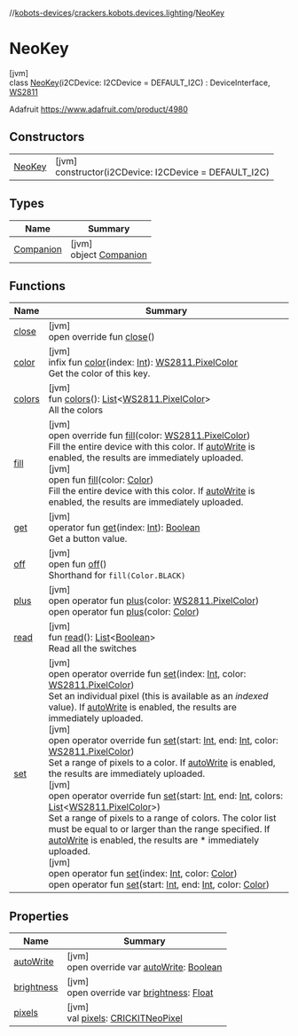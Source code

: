//[kobots-devices](../../../index.md)/[crackers.kobots.devices.lighting](../index.md)/[NeoKey](index.md)

# NeoKey

[jvm]\
class [NeoKey](index.md)(i2CDevice: I2CDevice = DEFAULT_I2C) : DeviceInterface, [WS2811](../-w-s2811/index.md)

Adafruit https://www.adafruit.com/product/4980

## Constructors

| | |
|---|---|
| [NeoKey](-neo-key.md) | [jvm]<br>constructor(i2CDevice: I2CDevice = DEFAULT_I2C) |

## Types

| Name | Summary |
|---|---|
| [Companion](-companion/index.md) | [jvm]<br>object [Companion](-companion/index.md) |

## Functions

| Name | Summary |
|---|---|
| [close](close.md) | [jvm]<br>open override fun [close](close.md)() |
| [color](color.md) | [jvm]<br>infix fun [color](color.md)(index: [Int](https://kotlinlang.org/api/latest/jvm/stdlib/kotlin/-int/index.html)): [WS2811.PixelColor](../-w-s2811/-pixel-color/index.md)<br>Get the color of this key. |
| [colors](colors.md) | [jvm]<br>fun [colors](colors.md)(): [List](https://kotlinlang.org/api/latest/jvm/stdlib/kotlin.collections/-list/index.html)&lt;[WS2811.PixelColor](../-w-s2811/-pixel-color/index.md)&gt;<br>All the colors |
| [fill](fill.md) | [jvm]<br>open override fun [fill](fill.md)(color: [WS2811.PixelColor](../-w-s2811/-pixel-color/index.md))<br>Fill the entire device with this color. If [autoWrite](auto-write.md) is enabled, the results are immediately uploaded.<br>[jvm]<br>open fun [fill](../-w-s2811/fill.md)(color: [Color](https://docs.oracle.com/javase/8/docs/api/java/awt/Color.html))<br>Fill the entire device with this color. If [autoWrite](../-w-s2811/auto-write.md) is enabled, the results are immediately uploaded. |
| [get](get.md) | [jvm]<br>operator fun [get](get.md)(index: [Int](https://kotlinlang.org/api/latest/jvm/stdlib/kotlin/-int/index.html)): [Boolean](https://kotlinlang.org/api/latest/jvm/stdlib/kotlin/-boolean/index.html)<br>Get a button value. |
| [off](../-w-s2811/off.md) | [jvm]<br>open fun [off](../-w-s2811/off.md)()<br>Shorthand for `fill(Color.BLACK)` |
| [plus](../-w-s2811/plus.md) | [jvm]<br>open operator fun [plus](../-w-s2811/plus.md)(color: [WS2811.PixelColor](../-w-s2811/-pixel-color/index.md))<br>open operator fun [plus](../-w-s2811/plus.md)(color: [Color](https://docs.oracle.com/javase/8/docs/api/java/awt/Color.html)) |
| [read](read.md) | [jvm]<br>fun [read](read.md)(): [List](https://kotlinlang.org/api/latest/jvm/stdlib/kotlin.collections/-list/index.html)&lt;[Boolean](https://kotlinlang.org/api/latest/jvm/stdlib/kotlin/-boolean/index.html)&gt;<br>Read all the switches |
| [set](set.md) | [jvm]<br>open operator override fun [set](set.md)(index: [Int](https://kotlinlang.org/api/latest/jvm/stdlib/kotlin/-int/index.html), color: [WS2811.PixelColor](../-w-s2811/-pixel-color/index.md))<br>Set an individual pixel (this is available as an *indexed* value). If [autoWrite](auto-write.md) is enabled, the results are immediately uploaded.<br>[jvm]<br>open operator override fun [set](set.md)(start: [Int](https://kotlinlang.org/api/latest/jvm/stdlib/kotlin/-int/index.html), end: [Int](https://kotlinlang.org/api/latest/jvm/stdlib/kotlin/-int/index.html), color: [WS2811.PixelColor](../-w-s2811/-pixel-color/index.md))<br>Set a range of pixels to a color. If [autoWrite](auto-write.md) is enabled, the results are immediately uploaded.<br>[jvm]<br>open operator override fun [set](set.md)(start: [Int](https://kotlinlang.org/api/latest/jvm/stdlib/kotlin/-int/index.html), end: [Int](https://kotlinlang.org/api/latest/jvm/stdlib/kotlin/-int/index.html), colors: [List](https://kotlinlang.org/api/latest/jvm/stdlib/kotlin.collections/-list/index.html)&lt;[WS2811.PixelColor](../-w-s2811/-pixel-color/index.md)&gt;)<br>Set a range of pixels to a range of colors. The color list must be equal to or larger than the range specified. If [autoWrite](auto-write.md) is enabled, the results are * immediately uploaded.<br>[jvm]<br>open operator fun [set](../-w-s2811/set.md)(index: [Int](https://kotlinlang.org/api/latest/jvm/stdlib/kotlin/-int/index.html), color: [Color](https://docs.oracle.com/javase/8/docs/api/java/awt/Color.html))<br>open operator fun [set](../-w-s2811/set.md)(start: [Int](https://kotlinlang.org/api/latest/jvm/stdlib/kotlin/-int/index.html), end: [Int](https://kotlinlang.org/api/latest/jvm/stdlib/kotlin/-int/index.html), color: [Color](https://docs.oracle.com/javase/8/docs/api/java/awt/Color.html)) |

## Properties

| Name | Summary |
|---|---|
| [autoWrite](auto-write.md) | [jvm]<br>open override var [autoWrite](auto-write.md): [Boolean](https://kotlinlang.org/api/latest/jvm/stdlib/kotlin/-boolean/index.html) |
| [brightness](brightness.md) | [jvm]<br>open override var [brightness](brightness.md): [Float](https://kotlinlang.org/api/latest/jvm/stdlib/kotlin/-float/index.html) |
| [pixels](pixels.md) | [jvm]<br>val [pixels](pixels.md): [CRICKITNeoPixel](../../crackers.kobots.devices.expander/-c-r-i-c-k-i-t-neo-pixel/index.md) |
